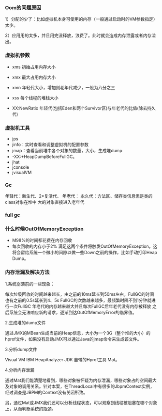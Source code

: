 ### Oom的问题原因

1）分配的少了：比如虚拟机本身可使用的内存（一般通过启动时的VM参数指定）太少。
 
2）应用用的太多，并且用完没释放，浪费了。此时就会造成内存泄露或者内存溢出。



### 虚拟机参数
- xms 初始占用内存大小
- xmx 最大占用内存大小
- xmn 年轻代大小，增加则老年代减少，一般为八分之三
- xss 每个线程的堆栈大小

- XX:NewRatio	年轻代(包括Eden和两个Survivor区)与年老代的比值(除去持久代)

### 虚拟机工具

- jps
- jinfo：实时查看和调整虚拟机的配置参数
- jmap：查看当前堆中各个对象的数量，大小，生成堆dump
- -XX:+HeapDumpBeforeFullGC。
- jhat
- jconsole
- jvisualVM

### Gc

年轻代：新生代、2*复活代、
年老代：
永久代：方法区、储存类信息但是类的class对象在堆中
大的对象直接进入老年代

### full gc

### 什么时候OutOfMemoryException
- M98%的时间都花费在内存回收
- 每次回收的内存小于2%
  满足这两个条件将触发OutOfMemoryException，这将会留给系统一个微小的间隙以做一些Down之前的操作，比如手动打印Heap Dump。



### 内存泄漏及解决方法

 1.系统崩溃前的一些现象：

每次垃圾回收的时间越来越长，由之前的10ms延长到50ms左右，FullGC的时间也有之前的0.5s延长到4、5s
FullGC的次数越来越多，最频繁时隔不到1分钟就进行一次FullGC
年老代的内存越来越大并且每次FullGC后年老代没有内存被释放
 之后系统会无法响应新的请求，逐渐到达OutOfMemoryError的临界值。

 

 2.生成堆的dump文件

 通过JMX的MBean生成当前的Heap信息，大小为一个3G（整个堆的大小）的hprof文件，如果没有启动JMX可以通过Java的jmap命令来生成该文件。

 

 3.分析dump文件

Visual VM
IBM HeapAnalyzer
JDK 自带的Hprof工具
Mat。

 

 4.分析内存泄漏

 通过Mat我们能清楚地看到，哪些对象被怀疑为内存泄漏，哪些对象占的空间最大及对象的调用关系。针对本案，在ThreadLocal中有很多的JbpmContext实例，经过调查是JBPM的Context没有关闭所致。

 另，通过Mat或JMX我们还可以分析线程状态，可以观察到线程被阻塞在哪个对象上，从而判断系统的瓶颈。